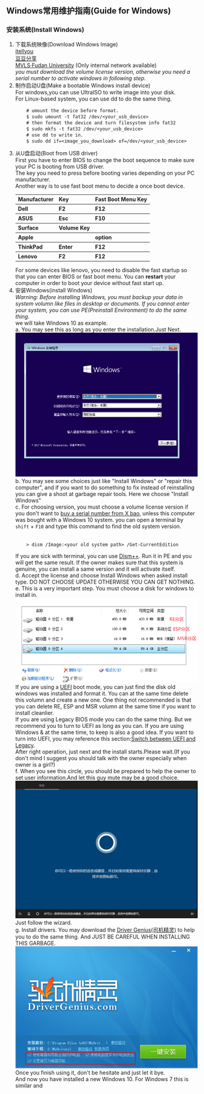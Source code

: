 ## Windows常用维护指南(Guide for Windows)

### 安装系统(Install Windows)
1. 下载系统映像(Download Windows Image)  
    [itellyou](https://msdn.itellyou.cn/)  
    [豆豆分享](https://www.iruanmi.com/msdn/)  
    [MVLS·Fudan University](http://mvls.fudan.edu.cn) (Only internal network available)  
    *you must download the volume license version, otherwise you need a serial number to activate windows in following step.*
2. 制作启动U盘(Make a bootable Windows install device)  
  For windows,you can use UltraISO to write image into your disk.  
  For Linux-based system, you can use dd to do the same thing.
    ```shell
        # umount the device before format.
        $ sudo umount -t fat32 /dev/<your_usb_device>
        # then format the device and turn filesystem info fat32
        $ sudo mkfs -t fat32 /dev/<your_usb_device>
        # use dd to write in.
        $ sudo dd if=<image_you_download> of=/dev/<your_usb_device>
    ```
3. 从U盘启动(Boot from USB driver)  
    First you have to enter BIOS to change the boot sequence to make sure your PC is booting from USB driver.  
    The key you need to press before booting varies depending on your PC manufacturer.  
    Another way is to use fast boot menu to decide a once boot device.
    <table>
        <tr>
        <th>Manufacturer</th>
        <th>Key</th>
        <th>Fast Boot Menu Key</th>
        </tr>
        <tr><th>Dell</th><th>F2</th><th>F12</th></tr>
        <tr><th>ASUS</th><th>Esc</th><th>F10</th></tr>
        <tr><th>Surface</th><th>Volume Key</th><th>
        <tr><th>Apple</th><th></th><th>option</th></tr>
        <tr><th>ThinkPad</th><th>Enter</th><th>F12</th></tr>
        <tr><th>Lenovo</th><th>F2</th><th>F12</th></tr>
    </table>
    For some devices like lenovo, you need to disable the fast startup so that you can enter BIOS or fast boot menu. You can <b>restart</b> your computer in order to boot your device without fast start up. 
4. 安装Windows(install Windows)  
    *Warning: Before installing Windows, you must backup your data in system volumn like files in desktop or documents. If you cannot enter your system, you can use PE(Preinstall Environment) to do the same thing.*  
    we will take Windows 10 as example.  
    a. You may see this as long as you enter the installation.Just Next.  
    ![](image/welcome.png)  
    b. You may see some choices just like "Install Windows" or "repair this computer", and if you want to do something to fix instead of reinstalling you can give a shoot at garbage repair tools. Here we choose "Install Windows"  
    c. For choosing version, you must choose a volume license version if you don't want to [buy a serial number from X bao](http://www.taobao.com), unless this computer was bought with a Windows 10 system. you can open a terminal by `shift` + `F10` and type this command to find the old system version.  
    <br>
    ```shell
        > dism /Image:<your old system path> /Get-CurrentEdition
    ```
    If you are sick with terminal, you can use [Dism++](http://http://www.chuyu.me/zh-Hans/index.html). Run it in PE and you will get the same result. If the owner makes sure that this system is genuine, you can install a same version and it will activate itself.  
    d. Accept the license and choose Install Windows when asked install type. DO NOT CHOOSE UPDATE OTHERWISE YOU CAN GET NOTHING.  
    e. This is a very important step. You must choose a disk for windows to install in.
    ![](image/disk.png)  
    If you are using a [UEFI](https://en.wikipedia.org/wiki/Unified_Extensible_Firmware_Interface) boot mode, you   can just find the disk old windows was installed and format it. You can at the same time delete this volumn and create a new one. One thing not recommended is that you can delete RE, ESP and MSR volumn at the same time if you want to install cleanlier.  
    If you are using Legacy BIOS mode you can do the same thing. But we recommend you to turn to UEFI as long as you can. If you are using Windows & at the same time, to keep is also a good idea. If you want to turn into UEFI, you may reference this section:[Switch between UEFI and Legacy](legacy_uefi.md).  
    After right operation, just next and the install starts.Please wait.(If you don't mind I suggest you should talk with the owner especially when owner is a girl?)  
    f. When you see this circle, you should be prepared to help the owner to  set user information.And let this guy mute may be a good choice.  
    ![](image/circle.png)  
    Just follow the wizard.  
    g. Install drivers. You may download the [Driver Genius(司机精灵)](http://www.drivergenius.com/) to help you to do the same thing. And JUST BE CAREFUL WHEN INSTALLING THIS GARBAGE.  
    ![](image/drivergenius.png)  
    Once you finish using it, don't be hesitate and just let it bye.  
    And now you have installed a new Windows 10. For Windows 7 this is similar and 

    


    